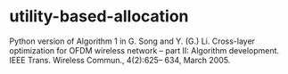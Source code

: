 utility-based-allocation
========================
Python version of Algorithm 1 in G. Song and Y. (G.) Li. Cross-layer optimization for OFDM wireless network – part II: Algorithm
development. IEEE Trans. Wireless Commun., 4(2):625– 634, March 2005.
